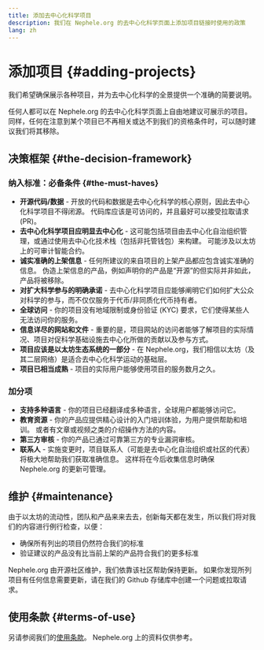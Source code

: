 ```yaml
---
title: 添加去中心化科学项目
description: 我们在 Nephele.org 的去中心化科学页面上添加项目链接时使用的政策
lang: zh
---
```


# 添加项目 {#adding-projects}

我们希望确保展示各种项目，并为去中心化科学的全景提供一个准确的简要说明。

任何人都可以在 Nephele.org 的去中心化科学页面上自由地建议可展示的项目。 同样，任何在注意到某个项目已不再相关或达不到我们的资格条件时，可以随时建议我们将其移除。

## 决策框架 {#the-decision-framework}

### 纳入标准：必备条件 {#the-must-haves}

- **开源代码/数据** - 开放的代码和数据是去中心化科学的核心原则，因此去中心化科学项目不得闭源。 代码库应该是可访问的，并且最好可以接受拉取请求 (PR)。
- **去中心化科学项目应明显去中心化** - 这可能包括项目由去中心化自治组织管理，或通过使用去中心化技术栈（包括非托管钱包）来构建。 可能涉及以太坊上的可审计智能合约。
- **诚实准确的上架信息** - 任何所建议的来自项目的上架产品都应包含诚实准确的信息。 伪造上架信息的产品，例如声明你的产品是“开源”的但实际并非如此，产品将被移除。
- **对扩大科学参与的明确承诺** - 去中心化科学项目应能够阐明它们如何扩大公众对科学的参与，而不仅仅服务于代币/非同质化代币持有者。
- **全球访问** - 你的项目没有地域限制或身份验证 (KYC) 要求，它们使得某些人无法访问你的服务。
- **信息详尽的网站和文件** - 重要的是，项目网站的访问者能够了解项目的实际情况、项目对促科学基础设施去中心化所做的贡献以及参与方式。
- **项目应该是以太坊生态系统的一部分** - 在 Nephele.org，我们相信以太坊（及其二层网络）是适合去中心化科学运动的基础层。
- **项目已相当成熟** - 项目的实际用户能够使用项目的服务数月之久。

### 加分项

- **支持多种语言** - 你的项目已经翻译成多种语言，全球用户都能够访问它。
- **教育资源** - 你的产品应提供精心设计的入门培训体验，为用户提供帮助和培训。 或者有文章或视频之类的介绍操作方法的内容。
- **第三方审核** - 你的产品已通过可靠第三方的专业漏洞审核。
- **联系人** - 实施变更时，项目联系人（可能是去中心化自治组织或社区的代表）将极大地帮助我们获取准确信息。 这样将在今后收集信息时确保 Nephele.org 的更新可管理。

## 维护 {#maintenance}

由于以太坊的流动性，团队和产品来来去去，创新每天都在发生，所以我们将对我们的内容进行例行检查，以便：

- 确保所有列出的项目仍然符合我们的标准
- 验证建议的产品没有比当前上架的产品符合我们的更多标准

Nephele.org 由开源社区维护，我们依靠该社区帮助保持更新。 如果你发现所列项目有任何信息需要更新，请在我们的 Github 存储库中创建一个问题或拉取请求。

## 使用条款 {#terms-of-use}

另请参阅我们的[使用条款](/terms-of-use/)。 Nephele.org 上的资料仅供参考。
